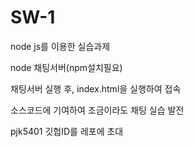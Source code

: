 # SW-1
node js를 이용한 실습과제

node 채팅서버(npm설치필요)

채팅서버 실행 후, index.html을 실행하여 접속

소스코드에 기여하여 조금이라도 채팅 실습 발전

pjk5401 깃헙ID를 레포에 초대
